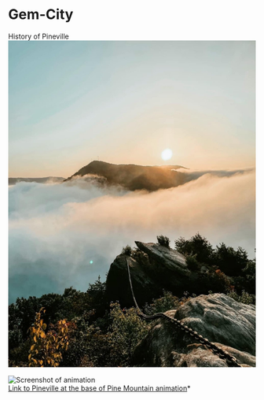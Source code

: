 # Gem-City
History of Pineville
![ChainRock](therock.jpg)


![Screenshot of animation](YouTube.jpg)     
[Link to Pineville at the base of Pine Mountain animation](https://youtu.be/bStFXUOTyvw)*